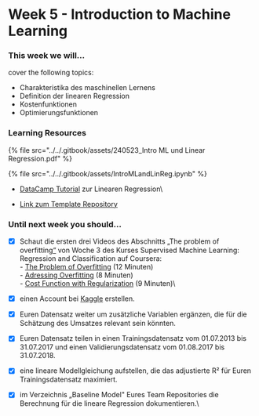 # Week 5 - Introduction to Machine Learning

### This week we will...

cover the following topics:

* Charakteristika des maschinellen Lernens
* Definition der linearen Regression
* Kostenfunktionen
* Optimierungsfunktionen

### Learning Resources

{% file src="../../.gitbook/assets/240523_Intro ML und Linear Regression.pdf" %}

{% file src="../../.gitbook/assets/IntroMLandLinReg.ipynb" %}

* [DataCamp Tutorial](https://www.datacamp.com/tutorial/essentials-linear-regression-python) zur Linearen Regression\

* [Link zum Template Repository](https://github.com/opencampus-sh/repo-template-intro-to-data-science-and-ml/tree/main)

### Until next week you should...

* [x] Schaut die ersten drei Videos des Abschnitts „The problem of overfitting[“](https://www.coursera.org/learn/machine-learning/lecture/erGPe/the-problem-of-overfitting) von Woche 3 des Kurses Supervised Machine Learning: Regression and Classification auf Coursera:\
  \- [The Problem of Overfitting](https://www.coursera.org/learn/machine-learning/lecture/erGPe/the-problem-of-overfitting) (12 Minuten)\
  \- [Adressing Overfitting](https://www.coursera.org/learn/machine-learning/lecture/HvDkF/addressing-overfitting) (8 Minuten)\
  \- [Cost Function with Regularization](https://www.coursera.org/learn/machine-learning/lecture/UZTPk/cost-function-with-regularization) (9 Minuten)\

* [x] einen Account bei [Kaggle](https://www.kaggle.com/) erstellen.
* [x] Euren Datensatz weiter um zusätzliche Variablen ergänzen, die für die Schätzung des Umsatzes relevant sein könnten.
* [x] Euren Datensatz teilen in einen Trainingsdatensatz vom 01.07.2013 bis 31.07.2017 und einen Validierungsdatensatz vom 01.08.2017 bis 31.07.2018.
* [x] eine lineare Modellgleichung aufstellen, die das adjustierte R² für Euren Trainingsdatensatz maximiert.
* [x] im Verzeichnis „Baseline Model" Eures Team Repositories die Berechnung für die lineare Regression dokumentieren.\


